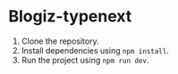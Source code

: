 # Blogiz-typenext

1. Clone the repository.
2. Install dependencies using `npm install`.
3. Run the project using `npm run dev`.
